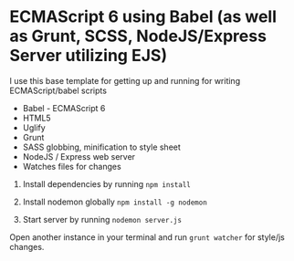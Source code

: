# ECMAScript 6 using Babel (as well as Grunt, SCSS, NodeJS/Express Server utilizing EJS)

I use this base template for getting up and running for writing ECMAScript/babel scripts

* Babel - ECMAScript 6
* HTML5
* Uglify
* Grunt
* SASS globbing, minification to style sheet
* NodeJS / Express web server
* Watches files for changes

1. Install dependencies by running `npm install`

2. Install nodemon globally `npm install -g nodemon`

3. Start server by running `nodemon server.js`

Open another instance in your terminal and run `grunt watcher`
for style/js changes.

